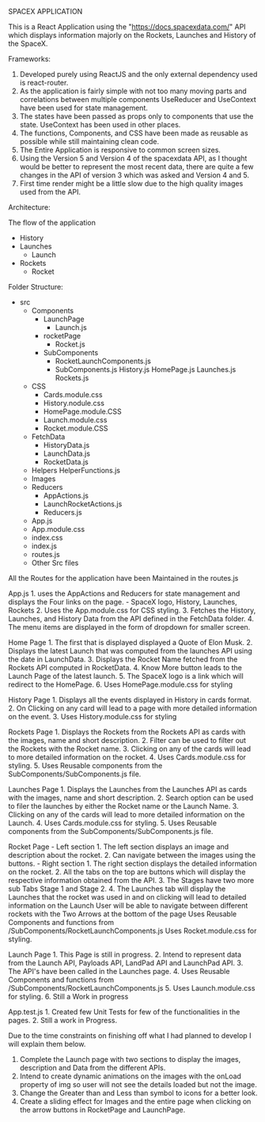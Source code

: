 SPACEX APPLICATION

This is a React Application using the "https://docs.spacexdata.com/" API which displays information majorly on the Rockets, Launches and History of the SpaceX.

Frameworks: 

1. Developed purely using ReactJS and the only external dependency used is react-router.
2. As the application is fairly simple with not too many moving parts and correlations between multiple components UseReducer and UseContext have been used for state management.
3. The states have been passed as props only to components that use the state. UseContext has been used in other places.
4. The functions, Components, and CSS have been made as reusable as possible while still maintaining clean code.
5. The Entire Application is responsive to common screen sizes.
6. Using the Version 5 and Version 4 of the spacexdata API, as I thought would be better to represent the most recent data, there are quite a few changes in the API of version 3 which was asked and Version 4 and 5.
7. First time render might be a little slow due to the high quality images used from the API.

Architecture:

The flow of the application
 - History
 - Launches
    - Launch
 - Rockets
    - Rocket

Folder Structure:
- src
    - Components
        - LaunchPage
            - Launch.js
        - rocketPage
            - Rocket.js
        - SubComponents
            - RocketLaunchComponents.js
            - SubComponents.js
        History.js
        HomePage.js
        Launches.js
        Rockets.js
    - CSS
        - Cards.module.css
        - History.nodule.css
        - HomePage.module.CSS
        - Launch.module.css
        - Rocket.module.CSS
    - FetchData
        - HistoryData.js
        - LaunchData.js
        - RocketData.js
    - Helpers
        HelperFunctions.js
    - Images
    - Reducers
        - AppActions.js
        - LaunchRocketActions.js
        - Reducers.js
    - App.js
    - App.module.css
    - index.css
    - index.js
    - routes.js
    - Other Src files

All the Routes for the application have been Maintained in the routes.js

App.js
    1. uses the AppActions and Reducers for state management and displays the Four links on the page.
    - SpaceX logo, History, Launches, Rockets
    2. Uses the App.module.css for CSS styling.
    3. Fetches the History, Launches, and History Data from the API defined in the FetchData folder.
    4. The menu items are displayed in the form of dropdown for smaller screen.

Home Page
    1. The first that is displayed displayed a Quote of Elon Musk.
    2. Displays the latest Launch that was computed from the launches API using the date in LaunchData.
    3. Displays the Rocket Name fetched from the Rockets API computed in RocketData.
    4. Know More button leads to the Launch Page of the latest launch.
    5. The SpaceX logo is a link which will redirect to the HomePage.
    6. Uses HomePage.module.css for styling

History Page
    1. Displays all the events displayed in History in cards format.
    2. On Clicking on any card will lead to a page with more detailed information on the event.
    3. Uses History.module.css for styling
    
Rockets Page
    1. Displays the Rockets from the Rockets API as cards with the images, name and short description.
    2. Filter can be used to filter out the Rockets with the Rocket name.
    3. Clicking on any of the cards will lead to more detailed information on the rocket.
    4. Uses Cards.module.css for styling.
    5. Uses Reusable components from the SubComponents/SubComponents.js file.

Launches Page
    1. Displays the Launches from the Launches API as cards with the images, name and short description.
    2. Search option can be used to filer the launches by either the Rocket name or the Launch Name.
    3. Clicking on any of the cards will lead to more detailed information on the Launch.
    4. Uses Cards.module.css for styling.
    5. Uses Reusable components from the SubComponents/SubComponents.js file.

Rocket Page
    - Left section
        1. The left section displays an image and description about the rocket.
        2. Can navigate between the images using the buttons.
    - Right section
        1. The right section displays the detailed information on the rocket.
        2. All the tabs on the top are buttons which will display the respective information obtained from the API.
        3. The Stages have two more sub Tabs Stage 1 and Stage 2. 
        4. The Launches tab will display the Launches that the rocket was used in and on clicking will lead to detailed information on the Launch
    User will be able to navigate between different rockets with the Two Arrows at the bottom of the page
    Uses Reusable Components and functions from /SubComponents/RocketLaunchComponents.js
    Uses Rocket.module.css for styling.

Launch Page
    1. This Page is still in progress.
    2. Intend to represent data from the Launch API, Payloads API, LandPad API and LaunchPad API.
    3. The API's have been called in the Launches page.
    4. Uses Reusable Components and functions from /SubComponents/RocketLaunchComponents.js
    5. Uses Launch.module.css for styling.
    6. Still a Work in progress
    
App.test.js
    1. Created few Unit Tests for few of the functionalities in the pages.
    2. Still a work in Progress.
    

Due to the time constraints on finishing off what I had planned to develop I will explain them below.

1. Complete the Launch page with two sections to display the images, description and Data from the different APIs.
2. Intend to create dynamic animations on the images with the onLoad property of img so user will not see the details loaded but not the image.
3. Change the Greater than and Less than symbol to icons for a better look.
4. Create a sliding effect for Images and the entire page when clicking on the arrow buttons in RocketPage and LaunchPage.
